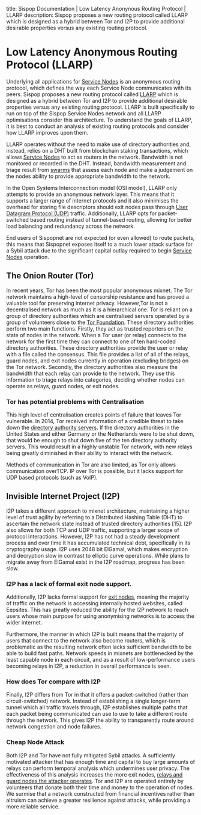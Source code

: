 title: Sispop Documentation | Low Latency Anonynous Routing Protocol | LLARP
description: Sispop proposes a new routing protocol called LLARP which is designed as a hybrid between Tor and I2P to provide additional desirable properties versus any existing routing protocol.

# Low Latency Anonymous Routing Protocol (LLARP)

Underlying all applications for [Service Nodes](../ServiceNodes/SNOverview.md) is an anonymous routing protocol, which defines the way each Service Node communicates with its peers.  Sispop proposes a new routing protocol called [LLARP](https://github.com/sispop-dev/sispop.site) which is designed as a hybrid between Tor and I2P to provide additional desirable properties versus any existing routing protocol.  LLARP is built specifically to run on top of the Sispop Service Nodes network and all LLARP optimisations consider this architecture. To understand the goals of LLARP, it is best to conduct an analysis of existing routing protocols and consider how LLARP improves upon them.

LLARP operates without the need to make use of directory authorities and, instead, relies on a DHT built from blockchain staking transactions, which allows [Service Nodes](../ServiceNodes/SNOverview.md) to act as routers in the network.  Bandwidth is not monitored or recorded in the DHT. Instead, bandwidth measurement and triage result from [swarms](../Advanced/SwarmFlagging.md) that assess each node and make a judgement on the nodes ability to provide appropriate bandwidth to the network.

In the Open Systems Interconnection model (OSI model), LLARP only attempts to provide an anonymous network layer. This means that it supports a larger range of internet protocols and it also minimises the overhead for storing file descriptors should exit nodes pass through [User Datagram Protocol (UDP)](https://en.wikipedia.org/wiki/OSI_model) traffic.  Additionally, LLARP opts for packet-switched based routing instead of tunnel-based routing, allowing for better load balancing and redundancy across the network.

End users of Sispopnet are not expected (or even allowed) to route packets, this means that Sispopnet exposes itself to a much lower attack surface for a Sybil attack due to the significant capital outlay required to begin [Service Nodes](../ServiceNodes/SNOverview.md) operation.

## The Onion Router (Tor)

In recent years, Tor has been the most popular anonymous mixnet. The Tor network maintains a high-level of censorship  resistance and has proved a valuable tool for preserving internet privacy. However,Tor is not a decentralised network as much as it is a hierarchical one. Tor is reliant on a group of directory authorities which are centralised servers operated by a group of volunteers close to the [Tor Foundation](https://www.torproject.org/docs/faq#KeyManagement). These directory authorities perform two main functions.  Firstly, they act as trusted reporters on the state of nodes in the network. When a Tor user (or relay) connects to the network for the first time they can connect to one of ten hard-coded directory authorities.  These directory authorities provide the user or relay with a file called the consensus. This file provides a list of all of the relays, guard nodes, and exit nodes currently in operation (excluding bridges) on the Tor network. Secondly, the directory authorities also measure the bandwidth that each relay can provide to the network.  They use this information to triage relays into categories, deciding whether nodes can operate as relays, guard nodes, or exit nodes.

### Tor has potential problems with Centralisation

This high level of centralisation creates points of failure that leaves Tor vulnerable. In 2014, Tor received information of a credible threat to take down the [directory authority servers](https://blog.torproject.org/possible-upcoming-attempts-disable-tor-network). If the directory authorities in the United States and either Germany or the Netherlands were to be shut down, that would be enough to shut down five of the ten directory authority servers. This would result in a highly unstable Tor network, with new relays being greatly diminished in their ability to interact with the network.

Methods of communication in Tor are also limited, as Tor only allows communication overTCP. IP over Tor is possible, but it lacks support for UDP based protocols (such as VoIP).

## Invisible Internet Project (I2P)

I2P takes a different approach to mixnet architecture, maintaining a higher level of trust agility by referring to a Distributed Hashing Table (DHT) to ascertain the network state instead of trusted directory authorities [15]. I2P also allows for both TCP and UDP traffic, supporting a larger scope of protocol interactions. However, I2P has not had a steady development process and over time it has accumulated technical debt, specifically in its cryptography usage. I2P uses 2048 bit ElGamal, which makes encryption and decryption slow in contrast to elliptic curve operations. While plans to migrate away from ElGamal exist in the I2P roadmap, progress has been slow.

### I2P has a lack of formal exit node support.

Additionally, I2P lacks formal support for [exit nodes](../Sispopnet/Guides/ExitNode.md), meaning the majority of traffic on the network is accessing internally hosted websites, called Eepsites. This has greatly reduced the ability for the I2P network to reach users whose main purpose for using anonymising networks is to access the wider internet.

Furthermore, the manner in which I2P is built means that the majority of users that connect to  the  network  also  become  routers, which is problematic as the resulting network often lacks sufficient bandwidth to be able to build fast paths.   Network speeds in mixnets are bottlenecked by the least capable node in each circuit, and as a result of low-performance users becoming relays in I2P, a reduction in overall performance is seen.

### How does Tor compare with I2P

Finally, I2P differs from Tor in that it offers a packet-switched (rather than circuit-switched) network. Instead of establishing a single longer-term tunnel which all traffic travels through, I2P establishes multiple paths that each packet being communicated can use to use to take a different route through the network.  This gives I2P the ability to transparently route around network congestion and node failures.

### Cheap Node Attack

Both I2P and Tor have not fully mitigated Sybil attacks.  A sufficiently motivated attacker that has enough time and  capital to buy large amounts of relays can perform temporal analysis which undermines user privacy. The effectiveness of this analysis increases the more exit nodes, [relays and guard nodes the attacker operates](https://arxiv.org/abs/1602.07787). Tor and I2P are operated entirely by volunteers that donate both their time and money to the operation of nodes. We surmise that a network constructed from financial incentives rather than altruism can achieve a greater resilience against attacks, while providing a more reliable service.